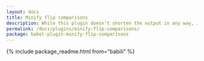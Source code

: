 ```yaml
---
layout: docs
title: Minify flip comparisons
description: While this plugin doesn’t shorten the output in any way, it does optimize it for repetition-based compression algorithms such as gzip
permalink: /docs/plugins/minify-flip-comparisons/
package: babel-plugin-minify-flip-comparisons
---
```


{% include package_readme.html from="babili" %}